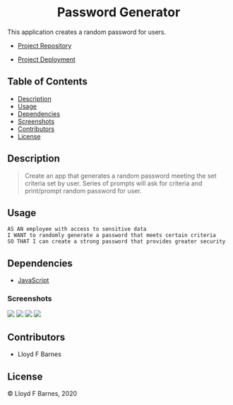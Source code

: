 <div align="center">

# Password Generator

</div>

This application creates a random password for users.

- [Project Repository](https://github.com/lbarnes86/Password_Generator)

- [Project Deployment](https://lbarnes86.github.io/Password_Generator/.)

## Table of Contents

- [Description](#description)
- [Usage](#usage)
- [Dependencies](#dependencies)
- [Screenshots](#screenshots)
- [Contributors](#contributors)
- [License](#license)


## Description

>Create an app that generates a random password meeting the set criteria set by user. Series of prompts will ask for criteria and print/prompt random password for user.

## Usage

```
AS AN employee with access to sensitive data
I WANT to randomly generate a password that meets certain criteria
SO THAT I can create a strong password that provides greater security

```

## Dependencies

- [JavaScript](https://www.javascript.com/) 

### Screenshots

<img src="https://user-images.githubusercontent.com/70309736/99348410-21dbf700-285f-11eb-914e-0bc014dde9fc.png">

<img src="https://user-images.githubusercontent.com/70309736/99348415-230d2400-285f-11eb-903f-f82b4e9b7700.png">

<img src="https://user-images.githubusercontent.com/70309736/99348420-24d6e780-285f-11eb-991e-e97bae3469af.png">

<img src="https://user-images.githubusercontent.com/70309736/99348423-26a0ab00-285f-11eb-8489-f20d16f4b8ea.png">

## Contributors

- Lloyd F Barnes 

## License
© Lloyd F Barnes, 2020